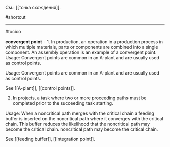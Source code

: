 См.: [[точка схождения]].

#shortcut




<hr/>

#tocico

<b>convergent point</b> - 1. In production, an operation in a production process in which multiple materials, 
 parts or components are combined into a single component. An assembly operation is an example of a convergent point. 
Usage: Convergent points are common in an A-plant and are usually used as control points.

Usage: Convergent points are common in an A-plant and are usually used as control points.




See:[[A-plant]], [[control points]].

2. In projects, a task where two or more proceeding paths must be completed prior to the succeeding task starting.

Usage: When a noncritical path merges with the critical chain a feeding buffer is inserted on the noncritical path where it converges with the critical chain.  This buffer reduces the likelihood that the noncritical path may become the critical chain.  noncritical path may become the critical chain.  



See:[[feeding buffer]], [[integration point]].






